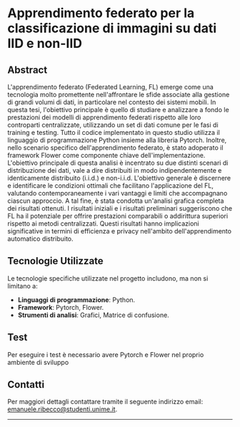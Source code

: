 # Apprendimento federato per la classificazione di immagini su dati IID e non-IID

## Abstract

L'apprendimento federato (Federated Learning, FL) emerge come una tecnologia molto promettente nell'affrontare le sfide associate alla gestione di grandi volumi di dati, in particolare nel contesto dei sistemi mobili.
In questa tesi, l'obiettivo principale è quello di studiare e analizzare a fondo le prestazioni dei modelli di apprendimento federati rispetto alle loro controparti centralizzate, utilizzando un set di dati comune per le fasi di training e testing.
Tutto il codice implementato in questo studio utilizza il linguaggio di programmazione Python insieme alla libreria Pytorch.
Inoltre, nello scenario specifico dell'apprendimento federato, è stato adoperato il framework Flower come componente chiave dell'implementazione.
L'obiettivo principale di questa analisi è incentrato su due distinti scenari di distribuzione dei dati, vale a dire distribuiti in modo indipendentemente e identicamente distribuito (i.i.d.) e non-i.i.d.
L'obiettivo generale è discernere e identificare le condizioni ottimali che facilitano l'applicazione del FL, valutando contemporaneamente i vari vantaggi e limiti che accompagnano ciascun approccio.
A tal fine, è stata condotta un'analisi grafica completa dei risultati ottenuti.
I risultati iniziali e i risultati preliminari suggeriscono che FL ha il potenziale per offrire prestazioni comparabili o addirittura superiori rispetto ai metodi centralizzati.
Questi risultati hanno implicazioni significative in termini di efficienza e privacy nell'ambito dell'apprendimento automatico distribuito.

## Tecnologie Utilizzate

Le tecnologie specifiche utilizzate nel progetto includono, ma non si limitano a:

- **Linguaggi di programmazione**: Python.
- **Framework**: Pytorch, Flower.
- **Strumenti di analisi**: Grafici, Matrice di confusione.


## Test
Per eseguire i test è necessario avere Pytorch e Flower nel proprio ambiente di sviluppo

## Contatti
Per maggiori dettagli contattare tramite il seguente indirizzo email: emanuele.ribecco@studenti.unime.it.

---

